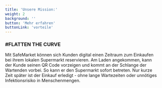 ```yaml
---
title: 'Unsere Mission:'
weight: 2
background: ''
button: 'Mehr erfahren'
buttonLink: 'vorteile'
---
```


### #FLATTEN THE CURVE

Mit SafeMarket können sich Kunden digital einen Zeitraum zum Einkaufen bei ihrem lokalen Supermarkt reservieren. Am Laden angekommen, kann der Kunde seinen QR Code vorzeigen und kommt an der Schlange der Wartenden vorbei. So kann er den Supermarkt sofort betreten. Nur kurze Zeit später ist der Einkauf erledigt - ohne lange Wartezeiten oder unnötiges Infektionsrisiko in Menschenmengen.
